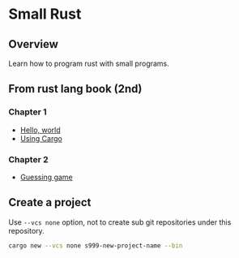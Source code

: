 # Small Rust

## Overview

Learn how to program rust with small programs.

## From rust lang book (2nd)

### Chapter 1

- [Hello, world](./p001-hello)
- [Using Cargo](./p001-cargo)

### Chapter 2

- [Guessing game](./p003-guessing-game)

## Create a project

Use `--vcs none` option, not to create sub git repositories under this repository.

```bash
cargo new --vcs none s999-new-project-name --bin
```
